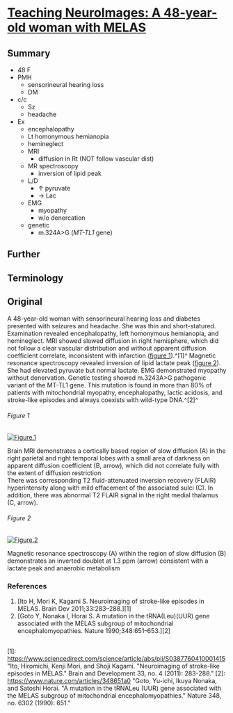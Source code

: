<!--
Filename: 	2019-08-05_48F.md
Project: 	/Users/shume/Developer/physician/Neurol/TNI
Author: 	shumez <https://github.com/shumez>
Created: 	2019-08-08 19:58:5
Modified: 	2019-08-08 20:19:26
-----
Copyright (c) 2019 shumez
-->

# [Teaching NeuroImages: A 48-year-old woman with MELAS][2019_PussoAntoniaN_ZuflachtJonahP]

## Summary

- 48 F
- PMH
    - sensorineural hearing loss
    - DM
- c/c
    - Sz 
    - headache
- Ex
    - encephalopathy
    - Lt homonymous hemianopia
    - hemineglect
    - MRI
        - diffusion in Rt (NOT follow vascular dist)
    - MR spectroscopy
        - inversion of lipid peak
    - L/D
        - &uarr; pyruvate
        - &rarr; Lac
    - EMG
        - myopathy
        - w/o denercation
    - genetic
        - m.324A>G (*MT-TL1* gene)



## Further

## Terminology

## Original

A 48-year-old woman with sensorineural hearing loss and diabetes presented with seizures and headache. She was thin and short-statured. Examination revealed encephalopathy, left homonymous hemianopia, and hemineglect. MRI showed slowed diffusion in right hemisphere, which did not follow a clear vascular distribution and without apparent diffusion coefficient correlate, inconsistent with infarction ([figure 1][figure_1]).^[1]^ Magnetic resonance spectroscopy revealed inversion of lipid lactate peak ([figure 2][figure_2]). She had elevated pyruvate but normal lactate. EMG demonstrated myopathy without denervation. Genetic testing showed m.3243A>G pathogenic variant of the MT-TL1 gene. This mutation is found in more than 80% of patients with mitochondrial myopathy, encephalopathy, lactic acidosis, and stroke-like episodes and always coexists with wild-type DNA.^[2]^

###### Figure 1

[![Figure.1][fig01]][fig01]

Brain MRI demonstrates a cortically based region of slow diffusion (A) in the right parietal and right temporal lobes with a small area of darkness on apparent diffusion coefficient (B, arrow), which did not correlate fully with the extent of diffusion restriction  
There was corresponding T2 fluid-attenuated inversion recovery (FLAIR) hyperintensity along with mild effacement of the associated sulci (C). In addition, there was abnormal T2 FLAIR signal in the right medial thalamus (C, arrow).

###### Figure 2

[![Figure.2][fig02]][fig02]

Magnetic resonance spectroscopy (A) within the region of slow diffusion (B) demonstrates an inverted doublet at 1.3 ppm (arrow) consistent with a lactate peak and anaerobic metabolism

### References

1. [Ito H, Mori K, Kagami S. Neuroimaging of stroke-like episodes in MELAS. Brain Dev 2011;33:283–288.][1]
2. [Goto Y, Nonaka I, Horai S. A mutation in the tRNA(Leu)(UUR) gene associated with the MELAS subgroup of mitochondrial encephalomyopathies. Nature 1990;348:651–653.][2]

## 

[2019_PussoAntoniaN_ZuflachtJonahP]: https://n.neurology.org/content/93/6/e624

<!-- toc -->
[figure_1]: #figure_1
[figure_2]: #figure_2

<!-- ref -->
[1]: https://www.sciencedirect.com/science/article/abs/pii/S0387760410001415 "Ito, Hiromichi, Kenji Mori, and Shoji Kagami. "Neuroimaging of stroke-like episodes in MELAS." Brain and Development 33, no. 4 (2011): 283-288."
[2]: https://www.nature.com/articles/348651a0 "Goto, Yu-ichi, Ikuya Nonaka, and Satoshi Horai. "A mutation in the tRNALeu (UUR) gene associated with the MELAS subgroup of mitochondrial encephalomyopathies." Nature 348, no. 6302 (1990): 651."

<!-- fig -->
[fig01]: https://n.neurology.org/content/neurology/93/6/e624/F1.medium.gif ""
[fig02]: https://n.neurology.org/content/neurology/93/6/e624/F2.medium.gif ""